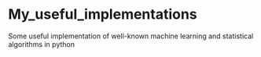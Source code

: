 # My_useful_implementations
Some useful implementation of well-known machine learning and statistical algorithms in python
